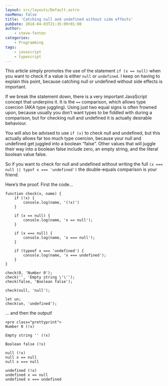 ```yaml
---
layout: src/layouts/Default.astro
navMenu: false
title: 'Catching null and undefined without side effects'
pubDate: 2018-04-03T21:35:09+01:00
author:
    - steve-fenton
categories:
    - Programming
tags:
    - javascript
    - typescript
---
```


This article simply promotes the use of the statement `if (x == null)` when you want to check if a value is either `null` or `undefined`. I keep on having to explain this point, because catching null or undefined without side effects is important.

If we break the statement down, there is a very important JavaScript concept that underpins it. It is the `==` comparison, which allows type coercion (AKA type juggling). Using just two equal signs is often frowned upon, because usually you don’t want types to be fiddled with during a comparison, but for checking null and undefined it is actually desirable behaviour.

You will also be advised to use `if (x)` to check null and undefined, but this actually allows far too much type coercion, because your null and undefined get juggled into a boolean “false”. Other values that will juggle their way into a boolean false include zero, an empty string, and the literal boolean value false.

So if you want to check for null and undefined without writing the full `(x === null || typof x === 'undefined')` the double-equals comparison is your friend.

Here’s the proof. First the code…

```
function check(x, name) {
    if (!x) {
        console.log(name, '(!x)')
    }

    if (x == null) {
        console.log(name, 'x == null');
    }

    if (x === null) {
        console.log(name, 'x === null');
    }

    if (typeof x === 'undefined') {
        console.log(name, 'x === undefined');
    }
}

check(0, 'Number 0');
check('', 'Empty string \'\'');
check(false, 'Boolean false');

check(null, 'null');

let un;
check(un, 'undefined');
```
… and then the output!

```
<pre class="prettyprint">
Number 0 (!x)

Empty string '' (!x)

Boolean false (!x)

null (!x)
null x == null
null x === null

undefined (!x)
undefined x == null
undefined x === undefined
```